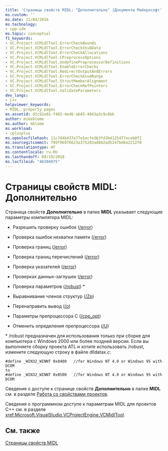 ```yaml
---
title: 'Страницы свойств MIDL: "Дополнительно" |Документы Майкрософт'
ms.custom: ''
ms.date: 11/04/2016
ms.technology:
- cpp-ide
ms.topic: conceptual
f1_keywords:
- VC.Project.VCMidlTool.ErrorCheckBounds
- VC.Project.VCMidlTool.ErrorCheckStubData
- VC.Project.VCMidlTool.ErrorCheckAllocations
- VC.Project.VCMidlTool.CPreprocessOptions
- VC.Project.VCMidlTool.UndefinePreprocessorDefinitions
- VC.Project.VCMidlTool.EnableErrorChecks
- VC.Project.VCMidlTool.RedirectOutputAndErrors
- VC.Project.VCMidlTool.ErrorCheckEnumRange
- VC.Project.VCMidlTool.StructMemberAlignment
- VC.Project.VCMidlTool.ErrorCheckRefPointers
- VC.Project.VCMidlTool.ValidateParameters
dev_langs:
- C++
helpviewer_keywords:
- MIDL, property pages
ms.assetid: d1c92e01-f403-4ed6-ab45-4043a3c9c6bb
author: mikeblome
ms.author: mblome
ms.workload:
- cplusplus
ms.openlocfilehash: 11c7d4b437e77e5acfe363fd3b4125477eceb0f2
ms.sourcegitcommit: 799f9b976623a375203ad8b2ad5147bd6a2212f0
ms.translationtype: HT
ms.contentlocale: ru-RU
ms.lasthandoff: 09/19/2018
ms.locfileid: "46394975"
---
```

# <a name="midl-property-pages-advanced"></a>Страницы свойств MIDL: Дополнительно

Страница свойств **Дополнительно** в папке **MIDL** указывает следующие параметры компилятора MIDL:

- Разрешить проверку ошибок ([/error](https://msdn.microsoft.com/library/windows/desktop/aa367324))

- Проверка ошибок нехватки памяти ([/error](https://msdn.microsoft.com/library/windows/desktop/aa367324))

- Проверка границ ([/error](https://msdn.microsoft.com/library/windows/desktop/aa367324))

- Проверка границ перечислений ([/error](https://msdn.microsoft.com/library/windows/desktop/aa367324))

- Проверка указателей ([/error](https://msdn.microsoft.com/library/windows/desktop/aa367324))

- Проверках данных-заглушек ([/error](https://msdn.microsoft.com/library/windows/desktop/aa367324))

- Проверка параметров ([/robust](https://msdn.microsoft.com/library/windows/desktop/aa367363)) \*

- Выравнивание членов структур ([/Zp](https://msdn.microsoft.com/library/windows/desktop/aa367388))

- Перенаправить вывод ([/o](https://msdn.microsoft.com/library/windows/desktop/aa367351))

- Параметры препроцессора C ([/cpp_opt](https://msdn.microsoft.com/library/windows/desktop/aa367318))

- Отменить определения препроцессора ([/U](https://msdn.microsoft.com/library/windows/desktop/aa367373))

\* /robust предназначен для использования только при сборке для компьютера с Windows 2000 или более поздней версии. Если вы выполняете сборку проекта ATL и хотите использовать /robust, измените следующую строку в файле dlldatax.c:

```
#define _WIN32_WINNT 0x0400   //for Windows NT 4.0 or Windows 95 with DCOM
to
#define _WIN32_WINNT 0x0500   //for Windows NT 4.0 or Windows 95 with DCOM
```

Сведения о доступе к странице свойств **Дополнительно** в папке **MIDL** см. в разделе [Работа со свойствами проектов](../ide/working-with-project-properties.md).

Сведения о программном доступе к параметрам MIDL для проектов C++ см. в разделе <xref:Microsoft.VisualStudio.VCProjectEngine.VCMidlTool>.

## <a name="see-also"></a>См. также

[Страницы свойств MIDL](../ide/midl-property-pages.md)